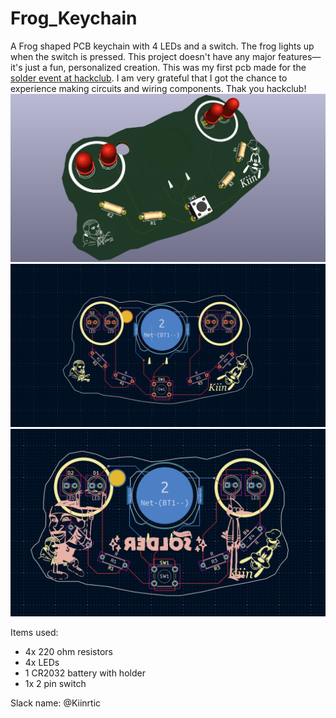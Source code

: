 # Frog_Keychain
A Frog shaped PCB keychain with 4 LEDs and a switch. The frog lights up when the switch is pressed. This project doesn't have any major features—it's just a fun, personalized creation.
This was my first pcb made  for the [solder event at hackclub](http://solder.hackclub.com/). I am very grateful that I got the chance to experience making circuits and wiring components. Thak you hackclub!
![PCB image](<Screenshot 2025-05-28 231617.png>)
![Schematic image](<Screenshot 2025-05-24 150715.png>) 
![3d view of image](<Screenshot 2025-05-28 231557.png>)

Items used:
- 4x 220 ohm resistors
- 4x LEDs
- 1 CR2032 battery with holder
- 1x 2 pin switch

Slack name: @Kiinrtic